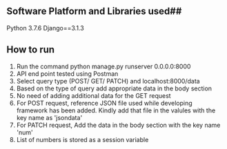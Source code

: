 ## Software Platform and Libraries used##

Python 3.7.6
Django==3.1.3

## How to run ##

1. Run the command python manage.py runserver 0.0.0.0:8000
2. API end point tested using Postman
3. Select query type (POST/ GET/ PATCH) and localhost:8000/data
4. Based on the type of query add appropriate data in the body section
5. No need of adding additional data for the GET request
6. For POST request, reference JSON file used while developing framework has been added. Kindly add that file in the valules with the key name as 'jsondata'
7. For PATCH request, Add the data in the body section with the key name 'num'
8. List of numbers is stored as a session variable


